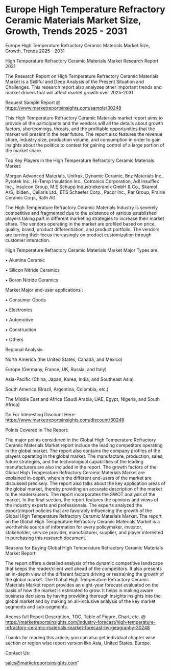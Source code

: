 # Europe High Temperature Refractory Ceramic Materials Market Size, Growth, Trends 2025 - 2031
Europe High Temperature Refractory Ceramic Materials Market Size, Growth, Trends 2025 - 2031

High Temperature Refractory Ceramic Materials Market Research Report 2031

The Research Report on High Temperature Refractory Ceramic Materials Market is a Skillful and Deep Analysis of the Present Situation and Challenges. This research report also analyzes other important trends and market drivers that will affect market growth over 2025-2031.

Request Sample Report @ https://www.marketreportsinsights.com/sample/30248

This High Temperature Refractory Ceramic Materials market report aims to provide all the participants and the vendors will all the details about growth factors, shortcomings, threats, and the profitable opportunities that the market will present in the near future. The report also features the revenue share, industry size, production volume, and consumption in order to gain insights about the politics to contest for gaining control of a large portion of the market share.

Top Key Players in the High Temperature Refractory Ceramic Materials Market:

Morgan Advanced Materials, Unifrax, Dynamic Ceramic, Bnz Materials Inc., Pyrotek Inc., Hi-Temp Insulation Inc., Cotronics Corporation, Adl Insulflex Inc., Insulcon Group, M.E Schupp Industriekeramik GmbH & Co., Skamol A/S, Ibiden., Cellaris Ltd., ETS Schaefer Corp., Pacor Inc., Par Group, Prairie Ceramic Corp., Rath AG

The High Temperature Refractory Ceramic Materials Industry is severely competitive and fragmented due to the existence of various established players taking part in different marketing strategies to increase their market share. The vendors operating in the market are profiled based on price, quality, brand, product differentiation, and product portfolio. The vendors are turning their focus increasingly on product customization through customer interaction.

High Temperature Refractory Ceramic Materials Market Major Types are:

• Alumina Ceramic

• Silicon Nitride Ceramics

• Boron Nitride Ceramics

Market Major end-user applications :

• Consumer Goods

• Electronics

• Automotive

• Construction

• Others

Regional Analysis

North America (the United States, Canada, and Mexico)

Europe (Germany, France, UK, Russia, and Italy)

Asia-Pacific (China, Japan, Korea, India, and Southeast Asia)

South America (Brazil, Argentina, Colombia, etc.)

The Middle East and Africa (Saudi Arabia, UAE, Egypt, Nigeria, and South Africa)

Go For Interesting Discount Here: https://www.marketreportsinsights.com/discount/30248

Points Covered in The Report:

The major points considered in the Global High Temperature Refractory Ceramic Materials Market report include the leading competitors operating in the global market.
The report also contains the company profiles of the players operating in the global market.
The manufacture, production, sales, future strategies, and the technological capabilities of the leading manufacturers are also included in the report.
The growth factors of the Global High Temperature Refractory Ceramic Materials Market are explained in-depth, wherein the different end-users of the market are discussed precisely.
The report also talks about the key application areas of the global market, thereby providing an accurate description of the market to the readers/users.
The report incorporates the SWOT analysis of the market. In the final section, the report features the opinions and views of the industry experts and professionals. The experts analyzed the export/import policies that are favorably influencing the growth of the Global High Temperature Refractory Ceramic Materials Market.
The report on the Global High Temperature Refractory Ceramic Materials Market is a worthwhile source of information for every policymaker, investor, stakeholder, service provider, manufacturer, supplier, and player interested in purchasing this research document.

Reasons for Buying Global High Temperature Refractory Ceramic Materials Market Report:

The report offers a detailed analysis of the dynamic competitive landscape that keeps the reader/client well ahead of the competitors.
It also presents an in-depth view of the different factors driving or restraining the growth of the global market.
The Global High Temperature Refractory Ceramic Materials Market report provides an eight-year forecast evaluated on the basis of how the market is estimated to grow.
It helps in making aware business decisions by having providing thorough insights insights into the global market and by making an all-inclusive analysis of the key market segments and sub-segments.

Access full Report Description, TOC, Table of Figure, Chart, etc. @ https://marketreportsinsights.com/industry-forecast/high-temperature-refractory-ceramic-materials-market-forecast-by-geography-30248

Thanks for reading this article; you can also get individual chapter wise section or region wise report version like Asia, United States, Europe.

Contact Us:

sales@marketreportsinsights.com"
